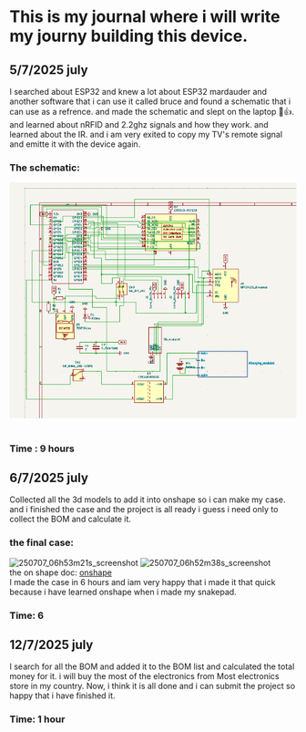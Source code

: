 # This is my journal where i will write my journy building this device.
## 5/7/2025 july
I searched about ESP32 and knew a lot about ESP32 mardauder and another software that i can use it called bruce and found a schematic that i can use as a refrence. and made the schematic and slept on the laptop 🥲👍. and learned about nRFID and 2.2ghz signals and how they work. and learned about the IR. and i am very exited to copy my TV's remote signal and emitte it with the device again. <br>
### The schematic: <br>
![alt text](image.png) <br> <br>

### Time : 9 hours 

## 6/7/2025 july
Collected all the 3d models to add it into onshape so i can make my case. <br>
and i finished the case and the project is all ready i guess i need only to collect the BOM and calculate it. <br>
 ### the final case:
 ![250707_06h53m21s_screenshot](https://github.com/user-attachments/assets/374c506b-21ab-40a8-a275-2e649e60c821)
![250707_06h52m38s_screenshot](https://github.com/user-attachments/assets/034d51d3-3019-4002-aa89-53d4572a665e) <br>
the on shape doc: [onshape](https://cad.onshape.com/documents/31774ac2186697d46231e598/w/dbd08ada5937ae301b7df84d/e/903237f827f58fb8f220f074) <br>
I made the case in 6 hours and iam very happy that i made it that quick because i have learned onshape when i made my snakepad.
### Time: 6
## 12/7/2025 july
I search for all the BOM and added it to the BOM list and calculated the total money for it. i will buy the most of the electronics from Most electronics store in my country. Now, i think it is all done and i can submit the project so happy that i have finished it.
### Time: 1 hour
